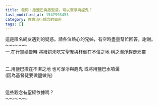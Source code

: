 ```yaml
---
title: 發問：撒鹽巴與撒聖餐，可以潔淨與趕鬼？
last_modified_at: 1547993453
category: 教會流行觀念的偏差
tags: []
---
```


<p>這是匿名網友遇到的疑惑。請各位熱心的兄姊，有空時盡量幫忙回答，謝謝。<br/><!--more-->～～～～～<br/>一.在行軍禱告時 將撥餅未吃完聖餐與杯倒在不信之地 稱之潔淨趕走邪靈<br/> <br/><br/>二.用鹽巴撒在不潔之地  也可潔淨與趕鬼 或將用鹽巴水噴灑 <br/>(因為基督徒要做鹽做光)<br/><br/><br/>這些觀念有聖經依據嗎？<br/>～～～～～<br/><br/><br/></p>
